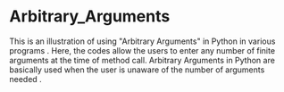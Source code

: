 # Arbitrary_Arguments
This is an illustration of using "Arbitrary Arguments" in Python in various programs . Here, the codes allow the users to enter any number of finite arguments at the time of method call. Arbitrary Arguments in Python are basically used when the user is unaware of the number of arguments needed .
